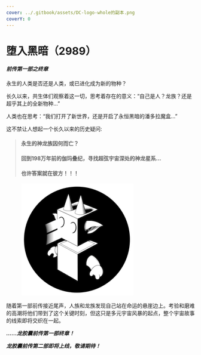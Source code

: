 ```yaml
---
cover: ../.gitbook/assets/DC-logo-whole的副本.png
coverY: 0
---
```


# 堕入黑暗（2989）

#### _**前传第一部之终章**_

永生的人类是否还是人类，或已进化成为新的物种？



长久以来，共生体们观察着这一切，思考着存在的意义：“自己是人？龙族？还是超乎其上的全新物种...”



人类也在思考：“我们打开了新世界，还是开启了永恒黑暗的潘多拉魔盒...”



这不禁让人想起一个长久以来的历史疑问:

> #### 永生的神龙族因何而亡？&#x20;
>
>
>
> #### 回到198万年前的伽玛叠纪，寻找超弦宇宙深处的神龙星系...
>
>
>
> #### **也许答案就在彼方！！！**

<figure><img src="../.gitbook/assets/DC-logo-whole的副本.png" alt=""><figcaption></figcaption></figure>



随着第一部前传接近尾声，人族和龙族发现自己站在命运的悬崖边上。考验和磨难的高潮将他们带到了这个关键时刻，但这只是多元宇宙风暴的起点，整个宇宙故事的线索即将交织在一起。

&#x20;

_**......龙胶囊前传第一部终章！**_&#x20;

_**龙胶囊前传第二部即将上线，敬请期待！**_
